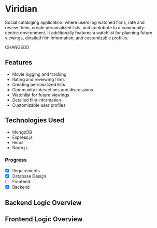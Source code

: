 # Viridian

Social cataloging application: where users log watched films, rate and review them, create personalized lists, and contribute to a community-centric environment. It additionally features a watchlist for planning future viewings, detailed film information, and customizable profiles.

CHANGEDD

## Features

- Movie logging and tracking
- Rating and reviewing films
- Creating personalized lists
- Community interactions and discussions
- Watchlist for future viewings
- Detailed film information
- Customizable user profiles

## Technologies Used

- MongoDB
- Express.js
- React
- Node.js

### Progress

- [X] Requirements
- [X] Database Design
- [ ] Frontend
- [X] Backend

## Backend Logic Overview



## Frontend Logic Overview

